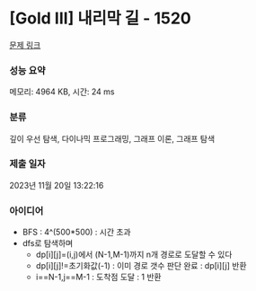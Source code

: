 # [Gold III] 내리막 길 - 1520 

[문제 링크](https://www.acmicpc.net/problem/1520) 

### 성능 요약

메모리: 4964 KB, 시간: 24 ms

### 분류

깊이 우선 탐색, 다이나믹 프로그래밍, 그래프 이론, 그래프 탐색

### 제출 일자

2023년 11월 20일 13:22:16

### 아이디어

- BFS : 4^(500*500) : 시간 초과
- dfs로 탐색하며
  - dp[i][j]=(i,j)에서 (N-1,M-1)까지 n개 경로로 도달할 수 있다
  - dp[i][j]!=초기화값(-1) : 이미 경로 갯수 판단 완료 : dp[i][j] 반환
  - i==N-1,j==M-1 : 도착점 도달 : 1 반환
